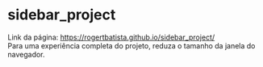# sidebar_project
Link da página: https://rogertbatista.github.io/sidebar_project/  <br>
Para uma experiência completa do projeto, reduza o tamanho da janela do navegador.
